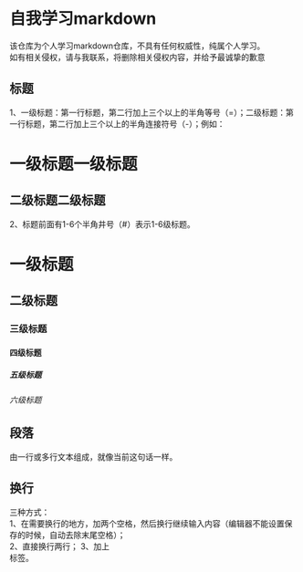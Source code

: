 # 自我学习markdown
该仓库为个人学习markdown仓库，不具有任何权威性，纯属个人学习。  
如有相关侵权，请与我联系，将删除相关侵权内容，并给予最诚挚的歉意

## 标题
1、一级标题：第一行标题，第二行加上三个以上的半角等号（=）；二级标题：第一行标题，第二行加上三个以上的半角连接符号（-）；例如：  

一级标题一级标题
==============

二级标题二级标题
--------------

2、标题前面有1-6个半角井号（#）表示1-6级标题。  

# 一级标题

## 二级标题

### 三级标题

#### 四级标题

##### 五级标题

###### 六级标题

## 段落
由一行或多行文本组成，就像当前这句话一样。

## 换行
三种方式：  
    1、在需要换行的地方，加两个空格，然后换行继续输入内容（编辑器不能设置保存的时候，自动去除末尾空格）；  
    2、直接换行两行；
    3、加上<br />标签。
